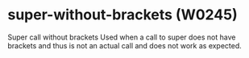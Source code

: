 # super-without-brackets (W0245)

Super call without brackets Used when a call to super does not have
brackets and thus is not an actual call and does not work as expected.
